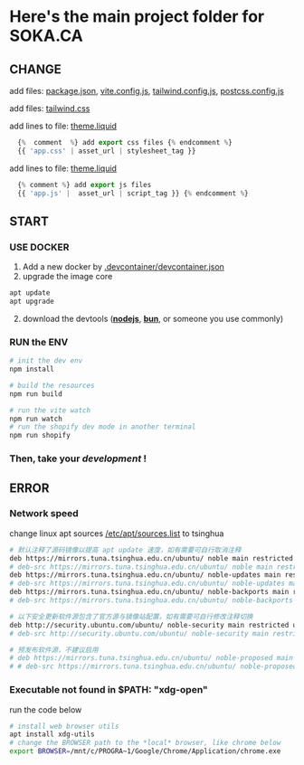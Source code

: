 # Here's the main project folder for SOKA.CA

## CHANGE
add files: [package.json](package.json), [vite.config.js](vite.config.js), [tailwind.config.js](tailwind.config.js), [postcss.config.js](postcss.config.js)

add files: [tailwind.css](src/styles/tailwind.css)

add lines to file: [theme.liquid](layout/theme.liquid#L353)
```js
  {%  comment  %} add export css files {% endcomment %}
  {{ 'app.css' | asset_url | stylesheet_tag }}
```

add lines to file: [theme.liquid](layout/theme.liquid#L435)
```js
  {% comment %} add export js files
  {{ 'app.js' |  asset_url | script_tag }} {% endcomment %}
```

## START
### USE DOCKER
1. Add a new docker by [.devcontainer/devcontainer.json](.devcontainer/devcontainer.json)
2. upgrade the image core
```bash
apt update
apt upgrade
```
2. download the devtools ([**nodejs**](https://nodejs.org/en/download), [**bun**](http://bun.sh), or someone you use commonly)
### RUN the ENV
```bash
# init the dev env
npm install

# build the resources
npm run build

# run the vite watch
npm run watch
# run the shopify dev mode in another terminal
npm run shopify
```

### **Then, take your *development* !**

## ERROR
### Network speed
change linux apt sources [/etc/apt/sources.list]() to tsinghua
```bash
# 默认注释了源码镜像以提高 apt update 速度，如有需要可自行取消注释
deb https://mirrors.tuna.tsinghua.edu.cn/ubuntu/ noble main restricted universe multiverse
# deb-src https://mirrors.tuna.tsinghua.edu.cn/ubuntu/ noble main restricted universe multiverse
deb https://mirrors.tuna.tsinghua.edu.cn/ubuntu/ noble-updates main restricted universe multiverse
# deb-src https://mirrors.tuna.tsinghua.edu.cn/ubuntu/ noble-updates main restricted universe multiverse
deb https://mirrors.tuna.tsinghua.edu.cn/ubuntu/ noble-backports main restricted universe multiverse
# deb-src https://mirrors.tuna.tsinghua.edu.cn/ubuntu/ noble-backports main restricted universe multiverse

# 以下安全更新软件源包含了官方源与镜像站配置，如有需要可自行修改注释切换
deb http://security.ubuntu.com/ubuntu/ noble-security main restricted universe multiverse
# deb-src http://security.ubuntu.com/ubuntu/ noble-security main restricted universe multiverse

# 预发布软件源，不建议启用
# deb https://mirrors.tuna.tsinghua.edu.cn/ubuntu/ noble-proposed main restricted universe multiverse
# # deb-src https://mirrors.tuna.tsinghua.edu.cn/ubuntu/ noble-proposed main restricted universe multiverse
```
### Executable not found in $PATH: "xdg-open"

run the code below
```bash
# install web browser utils
apt install xdg-utils
# change the BROWSER path to the *local* browser, like chrome below
export BROWSER=/mnt/c/PROGRA~1/Google/Chrome/Application/chrome.exe
```